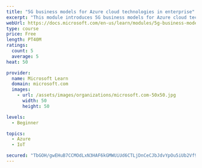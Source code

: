 ```yaml
---
title: "5G business models for Azure cloud technologies in enterprise"
excerpt: "This module introduces 5G business models for Azure cloud technologies."
webUrl: https://docs.microsoft.com/en-us/learn/modules/5g-business-models/
type: course
price: Free
length: PT40M
ratings:
  count: 5
  average: 5
heat: 50

provider:
  name: Microsoft Learn
  domain: microsoft.com
  images:
    - url: /assets/images/organizations/microsoft.com-50x50.jpg
      width: 50
      height: 50

levels:
  - Beginner

topics:
  - Azure
  - IoT

secured: "TbGOH/gwEHuB7CCMOdLxN3HAF6kGMWUiUd6CTLjDnCeCJbJdvYpOu5iUb2Vf9JfnOhTf3/6wHvWP6xHv+QPgN88UPuiN0b9Nzbjko3+l9ytN5hBzBv1f4QsMiqJlVB8Hakr70Cx/2xlMcCnixHiZpd4H31EL70mE4WPWMhvf5WJD4IRsFaF/G9Gbyp9y4jFnBJBhmKbl8K7E59ivc1R8PzzMrlywYMm4iaZkQsfQgniNurlwbE9d6GAF8bpE2Jl3PyxLaWyN8fr1tXLC2LjG++j2NGjkQ0ALKaFP+zu+Lv5H5S/V40HEQzk+pxA/IBT1zLVgMScOdLEERRYMd6uUgdqGpH2ZQqnwOzxHNQl2DHBH2j0CqxXeFmRkuwAFm5sZSA6c1hJ0Q6L+Ys86C2aGuHmMVuc79ZUJ4K2tyRjnZBA=;aN1ioZmw6qTnPUUK+QRZVQ=="
---
```


